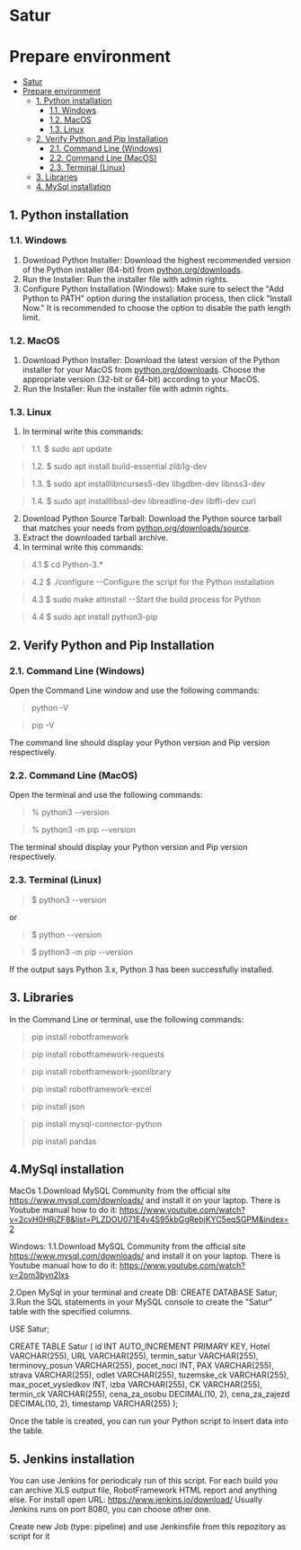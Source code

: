 # Satur

# Prepare environment

- [Satur](#satur)
- [Prepare environment](#prepare-environment)
  - [1. Python installation](#1-python-installation)
    - [1.1. Windows](#11-windows)
    - [1.2. MacOS](#12-macos)
    - [1.3. Linux](#13-linux)
  - [2. Verify Python and Pip Installation](#2-verify-python-and-pip-installation)
    - [2.1. Command Line (Windows)](#21-command-line-windows)
    - [2.2. Command Line (MacOS)](#22-command-line-macos)
    - [2.3. Terminal (Linux)](#23-terminal-linux)
  - [3. Libraries](#3-libraries)
  - [4. MySql installation](#4-MySql-installation)

## 1. Python installation

### 1.1. Windows

1. Download Python Installer: Download the highest recommended version of the Python installer (64-bit) from [python.org/downloads](https://www.python.org/downloads/).
2. Run the Installer: Run the installer file with admin rights.
3. Configure Python Installation (Windows): Make sure to select the "Add Python to PATH" option during the installation process, then click "Install Now." It is recommended to choose the option to disable the path length limit.

### 1.2. MacOS

1. Download Python Installer: Download the latest version of the Python installer for your MacOS from [python.org/downloads](https://www.python.org/downloads/). Choose the appropriate version (32-bit or 64-bit) according to your MacOS.
2. Run the Installer: Run the installer file with admin rights.

### 1.3. Linux

1. In terminal write this commands:

> 1.1. $ sudo apt update

> 1.2. $ sudo apt install build-essential zlib1g-dev

> 1.3. $ sudo apt installlibncurses5-dev libgdbm-dev libnss3-dev

> 1.4. $ sudo apt installlibssl-dev libreadline-dev libffi-dev curl

2. Download Python Source Tarball: Download the Python source tarball that matches your needs from [python.org/downloads/source](https://www.python.org/downloads/source/).
3. Extract the downloaded tarball archive.
4. In terminal write this commands:

> 4.1 $ cd Python-3.*

> 4.2 $ ./configure --Configure the script for the Python installation

> 4.3 $ sudo make altinstall --Start the build process for Python

> 4.4 $ sudo apt install python3-pip

## 2. Verify Python and Pip Installation

### 2.1. Command Line (Windows)

Open the Command Line window and use the following commands:

> python -V

> pip -V

The command line should display your Python version and Pip version respectively.

### 2.2. Command Line (MacOS)

Open the terminal and use the following commands:

> % python3 --version

> % python3 -m pip --version

The terminal should display your Python version and Pip version respectively.

### 2.3. Terminal (Linux)

> $ python3 --version

or

> $ python --version

> $ python3 -m pip --version

If the output says Python 3.x, Python 3 has been successfully installed.

## 3. Libraries

In the Command Line or terminal, use the following commands:

> pip install robotframework

> pip install robotframework-requests

> pip install robotframework-jsonlibrary

> pip install robotframework-excel

> pip install json

> pip install mysql-connector-python
>
> pip install pandas

## 4.MySql installation

MacOs
1.Download MySQL Community from the official site https://www.mysql.com/downloads/ and install it on your laptop.
There is Youtube manual how to do it: https://www.youtube.com/watch?v=2cvH0HRjZF8&list=PLZDOU071E4v4S95kbGgRebjKYC5eqSGPM&index=2

Windows:
1.1.Download MySQL Community from the official site https://www.mysql.com/downloads/ and install it on your laptop.
There is Youtube manual how to do it: https://www.youtube.com/watch?v=2om3byn2lxs

2.Open MySql in your terminal and create DB: CREATE DATABASE Satur;
3.Run the SQL statements in your MySQL console to create the "Satur" table with the specified columns.

USE Satur;

CREATE TABLE Satur (
  id INT AUTO_INCREMENT PRIMARY KEY,
  Hotel VARCHAR(255),
  URL VARCHAR(255),
  termin_satur VARCHAR(255),
  terminovy_posun VARCHAR(255),
  pocet_noci INT,
  PAX VARCHAR(255),
  strava VARCHAR(255),
  odlet VARCHAR(255),
  tuzemske_ck VARCHAR(255),
  max_pocet_vysledkov INT,
  izba VARCHAR(255),
  CK VARCHAR(255),
  termin_ck VARCHAR(255),
  cena_za_osobu DECIMAL(10, 2),
  cena_za_zajezd DECIMAL(10, 2),
  timestamp VARCHAR(255)
);

 Once the table is created, you can run your Python script to insert data into the table.


## 5. Jenkins installation

You can use Jenkins for periodicaly run of this script. For each build you can archive XLS output file, RobotFramework HTML report and anything else.
For install open URL: https://www.jenkins.io/download/
Usually Jenkins runs on port 8080, you can choose other one.

Create new Job (type: pipeline) and use Jenkinsfile from this repozitory as script for it



